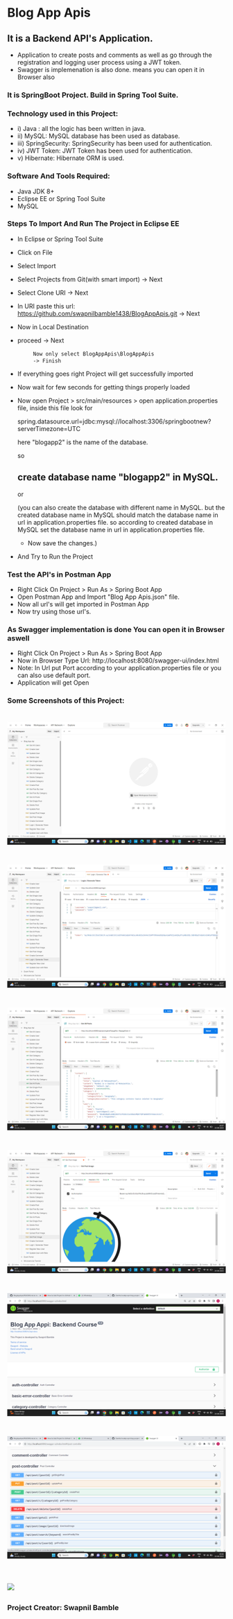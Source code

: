 # Blog App Apis
## It is a Backend API's Application. 
- Application to create posts and comments as well as go through the registration and logging user process using a JWT token.
- Swagger is implemenation is also done. means you can open it in Browser also

### It is SpringBoot Project. Build in Spring Tool Suite.

### Technology used in this Project: 
- i) Java : all the logic has been written in java. 
- ii) MySQL: MySQL database has been used as database.
- iii) SpringSecurity: SpringSecurity has been used for authentication.
- iv) JWT Token: JWT Token has been used for authentication.
- v) Hibernate: Hibernate ORM is used.


### Software And Tools Required:
- Java JDK 8+ 
- Eclipse EE or Spring Tool Suite
- MySQL

### Steps To Import And Run The Project in Eclipse EE
- In Eclipse or Spring Tool Suite
- Click on File
- Select Import
- Select Projects from Git(with smart import) -> Next
- Select Clone URI -> Next
- In URI paste this url: https://github.com/swapnilbamble1438/BlogAppApis.git
  -> Next
-  Now in Local Destination

-  proceed -> Next

            Now only select BlogAppApis\BlogAppApis
            -> Finish
   
-  If everything goes right Project will get successfully imported
-  Now wait for few seconds for getting things properly loaded

-  Now open Project > src/main/resources > open application.properties file,
   inside this file look for
   
   spring.datasource.url=jdbc:mysql://localhost:3306/springbootnew?serverTimezone=UTC

   here "blogapp2" is the name of the database.
   
     so

   ## create database name "blogapp2" in MySQL.

    or

   (you can also create the database with different name in MySQL. but the created database
   name in MySQL should match the database name in url in application.properties file.
   so according to created database in MySQL set the database name in url in 
   application.properties 
   file.
   - Now save the changes.)
  - And Try to Run the Project

  ### Test the API's in Postman App
 -  Right Click On Project > Run As > Spring Boot App
 -  Open Postman App and Import "Blog App Apis.json" file. 
 -  Now all url's will get imported in Postman App
 -  Now try using those url's.

  ### As Swagger implementation is done You can open it in Browser aswell
 -  Right Click On Project > Run As > Spring Boot App 
 -  Now in Browser Type Url: 	http://localhost:8080/swagger-ui/index.html
 -  Note: In Url put Port according to your application.properties file or you can also use default port.
 -  Application will get Open


### Some Screenshots of this Project:
![](a1.png)
==================================================================================================================================================================
![](a2.png)
==================================================================================================================================================================
![](a3.png)
==================================================================================================================================================================
![](a4.png)
==================================================================================================================================================================
![](a5.png)
==================================================================================================================================================================
![](a6.png)
==================================================================================================================================================================
![](a7.png)
==================================================================================================================================================================




### Project Creator: Swapnil Bamble



